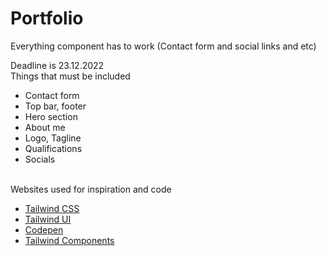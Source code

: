 # Portfolio
Everything component has to work (Contact form and social links and etc)

Deadline is 23.12.2022
<br>
Things that must be included

- Contact form 
- Top bar, footer
- Hero section 
- About me 
- Logo, Tagline
- Qualifications
- Socials 

<br>
Websites used for inspiration and code 
<br>

- [Tailwind CSS ](https://tailwindcss.com/)
- [Tailwind UI ](https://tailwindui.com/)
- [Codepen ](https://codepen.io/)
- [Tailwind Components ](https://tailwindcomponents.com/)



